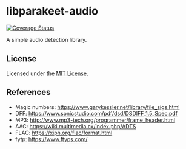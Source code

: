 # libparakeet-audio

[![Coverage Status](https://coveralls.io/repos/github/parakeet-rs/libparakeet-audio/badge.svg?branch=main)](https://coveralls.io/github/parakeet-rs/libparakeet-audio?branch=main)

A simple audio detection library.

## License

Licensed under the [MIT License](LICENSE.txt).

## References

- Magic numbers:
  https://www.garykessler.net/library/file_sigs.html
- DFF:
  https://www.sonicstudio.com/pdf/dsd/DSDIFF_1.5_Spec.pdf
- MP3:
  http://www.mp3-tech.org/programmer/frame_header.html
- AAC:
  https://wiki.multimedia.cx/index.php/ADTS
- FLAC:
  https://xiph.org/flac/format.html
- fytp:
  https://www.ftyps.com/
